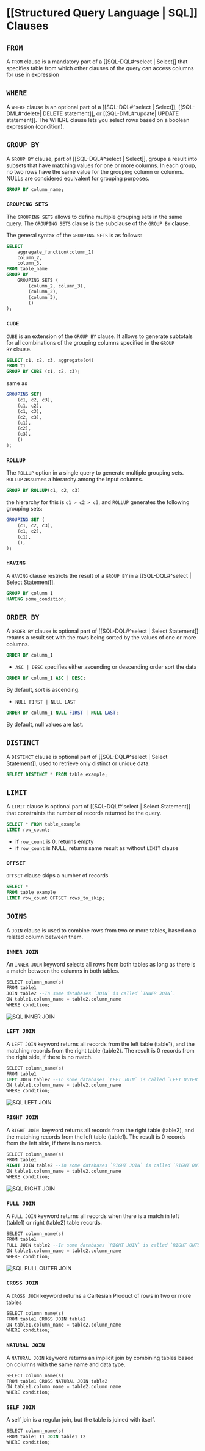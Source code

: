 # [[Structured Query Language | SQL]] Clauses
## `FROM` 
A `FROM` clause is a mandatory part of a [[SQL-DQL#^select | Select]] that specifies table from which other clauses of the query can access columns for use in expression

## `WHERE`
A `WHERE` clause is an optional part of a [[SQL-DQL#^select | Select]], [[SQL-DML#^delete| DELETE statement]], or [[SQL-DML#^update| UPDATE statement]]. The WHERE clause lets you select rows based on a boolean expression (condition).

## `GROUP BY`
A `GROUP BY` clause, part of [[SQL-DQL#^select | Select]], groups a result into subsets that have matching values for one or more columns. In each group, no two rows have the same value for the grouping column or columns. NULLs are considered equivalent for grouping purposes.
```SQL
GROUP BY column_name;
```

### `GROUPING SETS`
The `GROUPING SETS` allows to define multiple grouping sets in the same query. The `GROUPING SETS` clause is the subclause of the `GROUP BY` clause.

The general syntax of the `GROUPING SETS` is as follows:

```SQL
SELECT
    aggregate_function(column_1)
    column_2,
    column_3,
FROM table_name
GROUP BY
    GROUPING SETS (
	    (column_2, column_3),
	    (column_2),
        (column_3),
        ()
);
```
### `CUBE`
`CUBE` is an extension of the `GROUP BY` clause. It allows to generate subtotals for all combinations of the grouping columns specified in the `GROUP BY` clause.
```sql
SELECT c1, c2, c3, aggregate(c4)
FROM t1
GROUP BY CUBE (c1, c2, c3);
```
same as
```sql
GROUPING SET(
	(c1, c2, c3),
	(c1, c2),
	(c1, c3),
	(c2, c3),
	(c1),
	(c2),
	(c3),
	()
);
```
### `ROLLUP`
The `ROLLUP` option in a single query to generate multiple grouping sets. `ROLLUP` assumes a hierarchy among the input columns.
```sql
GROUP BY ROLLUP(c1, c2, c3)
```
the hierarchy for this is `c1 > c2 > c3`, and `ROLLUP` generates the following grouping sets:
```sql
GROUPING SET (
	(c1, c2, c3),
	(c1, c2),
	(c1),
	(),
);
```

### `HAVING`
A `HAVING` clause restricts the result of a `GROUP BY` in a [[SQL-DQL#^select | Select Statement]]. 
```SQL
GROUP BY column_1
HAVING some_condition;
```

## `ORDER BY`
A `ORDER BY` clause is optional part of [[SQL-DQL#^select | Select Statement]] returns a result set with the rows being sorted by the values of one or more columns.
```SQL
ORDER BY column_1
```

- `ASC | DESC` specifies either ascending or descending order sort the data
```SQL
ORDER BY column_1 ASC | DESC;
```
By default, sort is ascending.
- `NULL FIRST | NULL LAST`
```SQL
ORDER BY column_1 NULL FIRST | NULL LAST;
```
By default, null values are last.

## `DISTINCT`
A `DISTINCT` clause is optional part of [[SQL-DQL#^select | Select Statement]], used to retrieve only distinct or unique data.
```SQL
SELECT DISTINCT * FROM table_example;
```

## `LIMIT`
A `LIMIT` clause is optional part of [[SQL-DQL#^select | Select Statement]] that constraints the number of records returned be the query.
```SQL
SELECT * FROM table_example
LIMIT row_count;
```
- if `row_count` is 0, returns empty
- if `row_count` is NULL, returns same result as without `LIMIT` clause

### `OFFSET`
`OFFSET` clause skips a number of records
```SQL
SELECT *
FROM table_example
LIMIT row_count OFFSET rows_to_skip;
```

## `JOINS`
A `JOIN` clause is used to combine rows from two or more tables, based on a related column between them.

### `INNER JOIN`
An `INNER JOIN` keyword selects all rows from both tables as long as there is a match between the columns in both tables.
```SQl
SELECT column_name(s)
FROM table1
JOIN table2 --In some databases `JOIN` is called `INNER JOIN`.
ON table1.column_name = table2.column_name
WHERE condition;
```  
![SQL INNER JOIN](https://www.w3schools.com/sql/img_innerjoin.gif)

### `LEFT JOIN`
A `LEFT JOIN` keyword returns all records from the left table (table1), and the matching records from the right table (table2). The result is 0 records from the right side, if there is no match.
```SQL
SELECT column_name(s)
FROM table1
LEFT JOIN table2 --In some databases `LEFT JOIN` is called `LEFT OUTER JOIN`.
ON table1.column_name = table2.column_name
WHERE condition;
```
![SQL LEFT JOIN](https://www.w3schools.com/sql/img_leftjoin.gif)

### `RIGHT JOIN`
A `RIGHT JOIN`  keyword returns all records from the right table (table2), and the matching records from the left table (table1). The result is 0 records from the left side, if there is no match.
```SQL
SELECT column_name(s)
FROM table1
RIGHT JOIN table2 --In some databases `RIGHT JOIN` is called `RIGHT OUTER JOIN`.
ON table1.column_name = table2.column_name
WHERE condition;
```
![SQL RIGHT JOIN](https://www.w3schools.com/sql/img_rightjoin.gif)

### `FULL JOIN`
A `FULL JOIN` keyword returns all records when there is a match in left (table1) or right (table2) table records.
```SQL
SELECT column_name(s)
FROM table1
FULL JOIN table2 --In some databases `RIGHT JOIN` is called `RIGHT OUTER JOIN`.
ON table1.column_name = table2.column_name
WHERE condition;
```
![SQL FULL OUTER JOIN](https://www.w3schools.com/sql/img_fulljoin.gif)

### `CROSS JOIN`
A `CROSS JOIN` keyword returns a Cartesian Product of rows in two or more tables
```SQL
SELECT column_name(s)
FROM table1 CROSS JOIN table2
ON table1.column_name = table2.column_name
WHERE condition;
```

### `NATURAL JOIN`
A `NATURAL JOIN` keyword returns an implicit join by combining tables based on columns with the same name and data type.
```SQL
SELECT column_name(s)
FROM table1 CROSS NATURAL JOIN table2
ON table1.column_name = table2.column_name
WHERE condition;
```

### `SELF JOIN`
A self join is a regular join, but the table is joined with itself.	
```SQL
SELECT column_name(s)  
FROM table1 T1 JOIN table1 T2
WHERE condition;
```